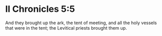# II Chronicles 5:5

And they brought up the ark, the tent of meeting, and all the holy vessels that were in the tent; the Levitical priests brought them up.
